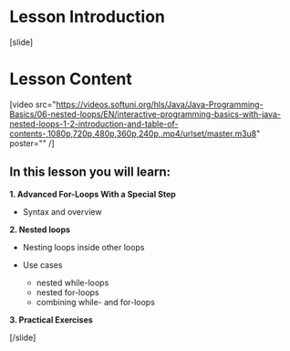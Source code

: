 # Lesson Introduction
[slide]

# Lesson Content

[video src="https://videos.softuni.org/hls/Java/Java-Programming-Basics/06-nested-loops/EN/interactive-programming-basics-with-java-nested-loops-1-2-introduction-and-table-of-contents-,1080p,720p,480p,360p,240p,.mp4/urlset/master.m3u8" poster="" /]

## In this lesson you will learn:

**1. Advanced For-Loops With a Special Step**

- Syntax and overview

**2. Nested loops**

- Nesting loops inside other loops
- Use cases

  * nested while-loops
  * nested for-loops
  * combining while- and for-loops

**3. Practical Exercises**




[/slide]

